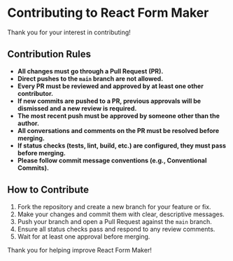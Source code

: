 # Contributing to React Form Maker

Thank you for your interest in contributing!

## Contribution Rules

- **All changes must go through a Pull Request (PR).**
- **Direct pushes to the `main` branch are not allowed.**
- **Every PR must be reviewed and approved by at least one other contributor.**
- **If new commits are pushed to a PR, previous approvals will be dismissed and a new review is required.**
- **The most recent push must be approved by someone other than the author.**
- **All conversations and comments on the PR must be resolved before merging.**
- **If status checks (tests, lint, build, etc.) are configured, they must pass before merging.**
- **Please follow commit message conventions (e.g., Conventional Commits).**

## How to Contribute

1. Fork the repository and create a new branch for your feature or fix.
2. Make your changes and commit them with clear, descriptive messages.
3. Push your branch and open a Pull Request against the `main` branch.
4. Ensure all status checks pass and respond to any review comments.
5. Wait for at least one approval before merging.

Thank you for helping improve React Form Maker!
